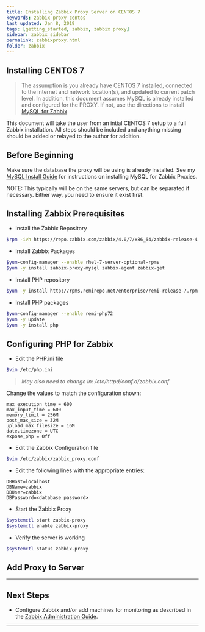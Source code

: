 ```yaml
---
title: Installing Zabbix Proxy Server on CENTOS 7
keywords: zabbix proxy centos
last_updated: Jan 8, 2019
tags: [getting_started, zabbix, zabbix proxy]
sidebar: zabbix_sidebar
permalink: zabbixproxy.html
folder: zabbix
---
```


## Installing CENTOS 7 ##

>The assumption is you already have CENTOS 7 installed, connected to the internet and network location(s), and updated to current patch level. In addition, this document assumes MySQL is already installed and configured for the PROXY. If not, use the directions to install [MySQL for Zabbix](./Zabbix4MySQLInstall.md)

This document will take the user from an intial CENTOS 7 setup to a full Zabbix installation. All steps should be included and anything missing should be added or relayed to the author for addition.

## Before Beginning ##

Make sure the database the proxy will be using is already installed. See my [MySQL Install Guide](./Zabbix4MySQLInstall.md) for instructions on installing MySQL for Zabbix Proxies.

NOTE:  This typically will be on the same servers, but can be separated if necessary. Either way, you need to ensure it exist first.

## Installing Zabbix Prerequisites ##

- Install the Zabbix Repository

```bash
$rpm -ivh https://repo.zabbix.com/zabbix/4.0/7/x86_64/zabbix-release-4.0-1.el7.noarch.rpm
```

- Install Zabbix Packages

```bash
$yum-config-manager --enable rhel-7-server-optional-rpms
$yum -y install zabbix-proxy-mysql zabbix-agent zabbix-get
```

- Install PHP repository

```bash
$yum -y install http://rpms.remirepo.net/enterprise/remi-release-7.rpm
```

- Install PHP packages

```bash
$yum-config-manager --enable remi-php72
$yum -y update
$yum -y install php
```

## Configuring PHP for Zabbix ##

- Edit the PHP.ini file

```bash
$vim /etc/php.ini
```

>*May also need to change in: /etc/httpd/conf.d/zabbix.conf*

Change the values to match the configuration shown:

```vim
max_execution_time = 600
max_input_time = 600
memory_limit = 256M
post_max_size = 32M
upload_max_filesize = 16M
date.timezone = UTC
expose_php = Off
```

- Edit the Zabbix Configuration file

```bash
$vim /etc/zabbix/zabbix_proxy.conf
```

- Edit the following lines with the appropriate entries:

```vim
DBHost=localhost
DBName=zabbix
DBUser=zabbix
DBPassword=<database password>
```

- Start the Zabbix Proxy

```bash
$systemctl start zabbix-proxy
$systemctl enable zabbix-proxy
```

- Verify the server is working

```bash
$systemctl status zabbix-proxy
```

## Add Proxy to Server ##

---

## Next Steps ##

- Configure Zabbix and/or add machines for monitoring as described in the [Zabbix Administration Guide](./ZabbixAdministration.md).

---